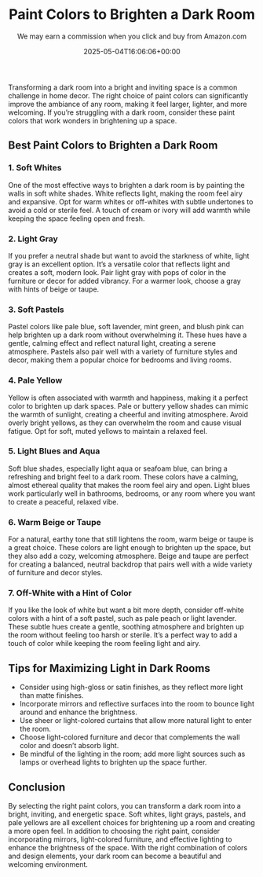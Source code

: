 ﻿---
author: We may earn a commission when you click and buy from Amazon.com
layout: post
title: Paint Colors to Brighten a Dark Room
date: '2025-05-04T16:06:06+00:00'
categories:
- Guide
tags: []
slug: /paint-colors-to-brighten-a-dark-room/
lastmod: 2025-05-07T12:21:28+03:00
---

Transforming a dark room into a bright and inviting space is a common challenge in home decor. The right choice of paint colors can significantly improve the ambiance of any room, making it feel larger, lighter, and more welcoming. If you’re struggling with a dark room, consider these paint colors that work wonders in brightening up a space.
## Best Paint Colors to Brighten a Dark Room
### 1. Soft Whites
One of the most effective ways to brighten a dark room is by painting the walls in soft white shades. White reflects light, making the room feel airy and expansive. Opt for warm whites or off-whites with subtle undertones to avoid a cold or sterile feel. A touch of cream or ivory will add warmth while keeping the space feeling open and fresh.
### 2. Light Gray
If you prefer a neutral shade but want to avoid the starkness of white, light gray is an excellent option. It’s a versatile color that reflects light and creates a soft, modern look. Pair light gray with pops of color in the furniture or decor for added vibrancy. For a warmer look, choose a gray with hints of beige or taupe.
### 3. Soft Pastels
Pastel colors like pale blue, soft lavender, mint green, and blush pink can help brighten up a dark room without overwhelming it. These hues have a gentle, calming effect and reflect natural light, creating a serene atmosphere. Pastels also pair well with a variety of furniture styles and decor, making them a popular choice for bedrooms and living rooms.
### 4. Pale Yellow
Yellow is often associated with warmth and happiness, making it a perfect color to brighten up dark spaces. Pale or buttery yellow shades can mimic the warmth of sunlight, creating a cheerful and inviting atmosphere. Avoid overly bright yellows, as they can overwhelm the room and cause visual fatigue. Opt for soft, muted yellows to maintain a relaxed feel.
### 5. Light Blues and Aqua
Soft blue shades, especially light aqua or seafoam blue, can bring a refreshing and bright feel to a dark room. These colors have a calming, almost ethereal quality that makes the room feel airy and open. Light blues work particularly well in bathrooms, bedrooms, or any room where you want to create a peaceful, relaxed vibe.
### 6. Warm Beige or Taupe
For a natural, earthy tone that still lightens the room, warm beige or taupe is a great choice. These colors are light enough to brighten up the space, but they also add a cozy, welcoming atmosphere. Beige and taupe are perfect for creating a balanced, neutral backdrop that pairs well with a wide variety of furniture and decor styles.
### 7. Off-White with a Hint of Color
If you like the look of white but want a bit more depth, consider off-white colors with a hint of a soft pastel, such as pale peach or light lavender. These subtle hues create a gentle, soothing atmosphere and brighten up the room without feeling too harsh or sterile. It’s a perfect way to add a touch of color while keeping the room feeling light and airy.
## Tips for Maximizing Light in Dark Rooms
- Consider using high-gloss or satin finishes, as they reflect more light than matte finishes.
- Incorporate mirrors and reflective surfaces into the room to bounce light around and enhance the brightness.
- Use sheer or light-colored curtains that allow more natural light to enter the room.
- Choose light-colored furniture and decor that complements the wall color and doesn’t absorb light.
- Be mindful of the lighting in the room; add more light sources such as lamps or overhead lights to brighten up the space further.
## Conclusion
By selecting the right paint colors, you can transform a dark room into a bright, inviting, and energetic space. Soft whites, light grays, pastels, and pale yellows are all excellent choices for brightening up a room and creating a more open feel. In addition to choosing the right paint, consider incorporating mirrors, light-colored furniture, and effective lighting to enhance the brightness of the space. With the right combination of colors and design elements, your dark room can become a beautiful and welcoming environment.